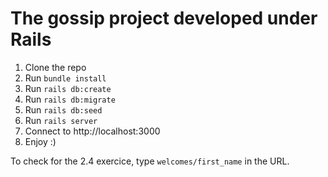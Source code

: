 # The gossip project developed under Rails

1. Clone the repo
2. Run <code>bundle install</code>
3. Run <code>rails db:create</code>
4. Run <code>rails db:migrate</code>
3. Run <code>rails db:seed</code>
4. Run <code>rails server</code>
5. Connect to http://localhost:3000
6. Enjoy :)

To check for the 2.4 exercice, type <code>welcomes/first_name</code> in the URL.

